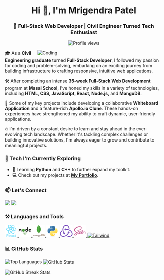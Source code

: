 <h1 align="center">Hi 👋, I'm Mrigendra Patel</h1> <h3 align="center">🚀 Full-Stack Web Developer | Civil Engineer Turned Tech Enthusiast</h3> <p align="center"> <img src="https://komarev.com/ghpvc/?username=mrigendra-18&label=Profile%20views&color=0e75b6&style=flat" alt="Profile views" /> </p> <img align="right" alt="Coding" width="400" src="https://user-images.githubusercontent.com/74038190/235224431-e8c8c12e-6826-47f1-89fb-2ddad83b3abf.gif"/> <p> 🎓 As a <b>Civil Engineering graduate</b> turned <b>Full-Stack Developer</b>, I followed my passion for coding and problem-solving, embarking on an exciting journey from building infrastructure to crafting responsive, intuitive web applications. </p> <p> 🛠 After completing an intense <b>35-week Full-Stack Web Development</b> program at <b>Masai School</b>, I've honed my skills in a variety of technologies, including <b>HTML, CSS, JavaScript, React, Node.js,</b> and <b>MongoDB</b>. </p> <p> 🔧 Some of my key projects include developing a collaborative <b>Whiteboard Application</b> and a feature-rich <b>Apollo.io Clone</b>. These hands-on experiences have strengthened my ability to craft dynamic, user-friendly applications. </p> <p> 🔥 I’m driven by a constant desire to learn and stay ahead in the ever-evolving tech landscape. Whether it's tackling complex challenges or building innovative solutions, I'm always eager to grow and contribute to meaningful projects. </p>
<h3 align="left">🚀 Tech I'm Currently Exploring</h3> <ul> <li>🌱 Learning <b>Python</b> and <b>C++</b> to further expand my toolkit.</li> <li>💻 Check out my projects at <a href="https://mrigendra-18.github.io/" target="_blank"><b>My Portfolio</b></a>.</li> </ul>
<h3 align="left">📫 Let's Connect</h3> <p align="left"> <a href="mailto:mrigendrapatel11@gmail.com"><img src="https://img.shields.io/badge/-Email-D14836?style=for-the-badge&logo=gmail&logoColor=white"/></a> <a href="https://www.linkedin.com/in/mrigendra-18" target="_blank"><img src="https://img.shields.io/badge/-LinkedIn-blue?style=for-the-badge&logo=linkedin&logoColor=white"/></a> </p>
<h3 align="left">⚒️ Languages and Tools</h3> <p align="left"> <a href="https://reactjs.org/" target="_blank" rel="noreferrer"> <img src="https://raw.githubusercontent.com/devicons/devicon/master/icons/react/react-original-wordmark.svg" alt="React" width="40" height="40"/> </a> <a href="https://nodejs.org/" target="_blank" rel="noreferrer"> <img src="https://raw.githubusercontent.com/devicons/devicon/master/icons/nodejs/nodejs-original-wordmark.svg" alt="Node.js" width="40" height="40"/> </a> <a href="https://www.mongodb.com/" target="_blank" rel="noreferrer"> <img src="https://raw.githubusercontent.com/devicons/devicon/master/icons/mongodb/mongodb-original-wordmark.svg" alt="MongoDB" width="40" height="40"/> </a> <a href="https://www.python.org/" target="_blank" rel="noreferrer"> <img src="https://raw.githubusercontent.com/devicons/devicon/master/icons/python/python-original.svg" alt="Python" width="40" height="40"/> </a> <a href="https://redux.js.org" target="_blank" rel="noreferrer"> <img src="https://raw.githubusercontent.com/devicons/devicon/master/icons/redux/redux-original.svg" alt="Redux" width="40" height="40"/> </a> <a href="https://sass-lang.com" target="_blank" rel="noreferrer"> <img src="https://raw.githubusercontent.com/devicons/devicon/master/icons/sass/sass-original.svg" alt="Sass" width="40" height="40"/> </a> <a href="https://tailwindcss.com/" target="_blank" rel="noreferrer"> <img src="https://www.vectorlogo.zone/logos/tailwindcss/tailwindcss-icon.svg" alt="Tailwind" width="40" height="40"/> </a> </p>
<h3 align="left">📊 GitHub Stats</h3> <p align="left"> <img align="left" src="https://github-readme-stats.vercel.app/api/top-langs?username=mrigendra-18&show_icons=true&locale=en&layout=compact" alt="Top Languages" /> </p> <p>&nbsp;<img align="center" src="https://github-readme-stats.vercel.app/api?username=mrigendra-18&show_icons=true&locale=en" alt="GitHub Stats" /></p> <p><img align="center" src="https://github-readme-streak-stats.herokuapp.com/?user=mrigendra-18&" alt="GitHub Streak Stats" /></p>
